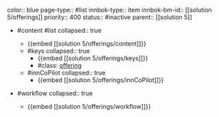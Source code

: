 color:: blue
page-type:: #list
innbok-type:: item
innbok-bm-id:: [[solution 5/offerings]]
priority:: 400
status:: #inactive
parent:: [[solution 5]]

- #content #list
  collapsed:: true
	- {{embed [[solution 5/offerings/content]]}}
  - #keys
    collapsed:: true
	  - {{embed [[solution 5/offerings/keys]]}}
	  - #class: [offering](https://go.innbok.com/#/page/innBoK%2Fclass%2Foffering)
  - #innCoPilot
    collapsed:: true
	  - {{embed [[solution 5/offerings/innCoPilot]]}}

- #workflow
  collapsed:: true
	- {{embed [[solution 5/offerings/workflow]]}}






